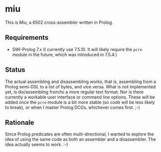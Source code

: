 # miu

This is Miu, a 6502 cross-assembler written in Prolog. 

## Requirements

* SWI-Prolog 7.x (I currently use 7.5.10. It will likely require the `pcre`
  module in the future, which was introduced in 7.5.4.)

## Status

The actual assembling and disassembling works, that is, assembling from a
Prolog semi-DSL to a list of bytes, and vice versa. What is not implemented
yet, is dis/assembling from/to a more regular text format. Nor is there
currently a workable user interface or command line options. These will be
added once the `pcre` module is a bit more stable (so code will be less likely
to break), or when I master Prolog DCGs, whichever comes first. ;-)

## Rationale

Since Prolog predicates are often multi-directional, I wanted to explore the
idea of using the same code as both an assembler and a disassembler. The idea
actually seems to work. :-)
